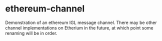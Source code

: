 # ethereum-channel

Demonstration of an ethereum IGL message channel.
There may be other channel implementations on Etherium in the future,
at which point some renaming will be in order.


